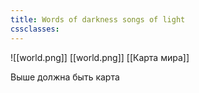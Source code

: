 ```yaml
---
title: Words of darkness songs of light
cssclasses:
---
```

![[world.png]]
[[world.png]]
[[Карта мира]]

Выше должна быть карта
